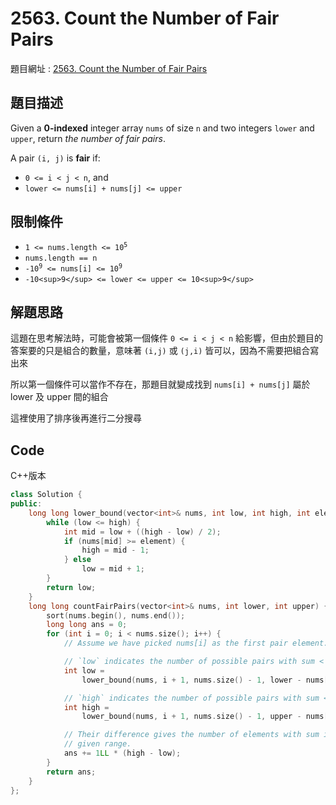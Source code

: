 # 2563. Count the Number of Fair Pairs

題目網址 : [2563. Count the Number of Fair Pairs](https://leetcode.com/problems/count-the-number-of-fair-pairs/description/?envType=daily-question&envId=2025-04-19)

## 題目描述

Given a **0-indexed** integer array `nums` of size `n` and two integers `lower` and `upper`, return _the number of fair pairs_.

A pair `(i, j)` is **fair** if:

- `0 <= i < j < n`, and
- `lower <= nums[i] + nums[j] <= upper`

## 限制條件

- <code>1 <= nums.length <= 10<sup>5</sup></code>
- `nums.length == n`
- <code>-10<sup>9</sup> <= nums[i] <= 10<sup>9</sup></code>
- `-10<sup>9</sup> <= lower <= upper <= 10<sup>9</sup>`

## 解題思路

這題在思考解法時，可能會被第一個條件 `0 <= i < j < n` 給影響，但由於題目的答案要的只是組合的數量，意味著 `(i,j)` 或 `(j,i)` 皆可以，因為不需要把組合寫出來

所以第一個條件可以當作不存在，那題目就變成找到 `nums[i] + nums[j]` 屬於 lower 及 upper 間的組合

這裡使用了排序後再進行二分搜尋

## Code

C++版本

```C++
class Solution {
public:
    long long lower_bound(vector<int>& nums, int low, int high, int element) {
        while (low <= high) {
            int mid = low + ((high - low) / 2);
            if (nums[mid] >= element) {
                high = mid - 1;
            } else
                low = mid + 1;
        }
        return low;
    }
    long long countFairPairs(vector<int>& nums, int lower, int upper) {
        sort(nums.begin(), nums.end());
        long long ans = 0;
        for (int i = 0; i < nums.size(); i++) {
            // Assume we have picked nums[i] as the first pair element.

            // `low` indicates the number of possible pairs with sum < lower.
            int low =
                lower_bound(nums, i + 1, nums.size() - 1, lower - nums[i]);

            // `high` indicates the number of possible pairs with sum <= upper.
            int high =
                lower_bound(nums, i + 1, nums.size() - 1, upper - nums[i] + 1);

            // Their difference gives the number of elements with sum in the
            // given range.
            ans += 1LL * (high - low);
        }
        return ans;
    }
};
```

